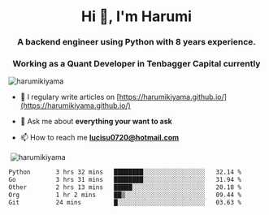 <h1 align="center">Hi 👋, I'm Harumi</h1>
<h3 align="center">A backend engineer using <b>Python</b> with 8 years experience.</h3>
<h3 align="center">Working as a Quant Developer in <b>Tenbagger Capital</b> currently</h3>

<p align="left"> <img src="https://komarev.com/ghpvc/?username=harumikiyama" alt="harumikiyama" /> </p>


- 📝 I regulary write articles on [https://harumikiyama.github.io/](https://harumikiyama.github.io/)

- 💬 Ask me about **everything your want to ask**

- 📫 How to reach me **lucisu0720@hotmail.com**

<p>&nbsp;<img align="center" src="https://github-readme-stats.vercel.app/api?username=harumikiyama&show_icons=true" alt="harumikiyama" /></p>


<!--START_SECTION:waka-->

```txt
Python       3 hrs 32 mins   ████████░░░░░░░░░░░░░░░░░   32.14 %
Go           3 hrs 31 mins   ████████░░░░░░░░░░░░░░░░░   31.94 %
Other        2 hrs 13 mins   █████░░░░░░░░░░░░░░░░░░░░   20.18 %
Org          1 hr 2 mins     ██▒░░░░░░░░░░░░░░░░░░░░░░   09.44 %
Git          24 mins         █░░░░░░░░░░░░░░░░░░░░░░░░   03.63 %
```

<!--END_SECTION:waka-->

